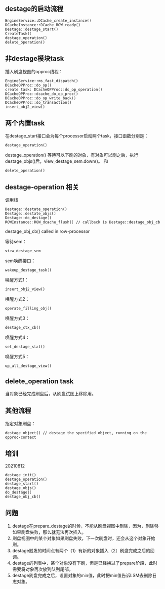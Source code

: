 ## destage的启动流程
```
EngineService::DCache_create_instance()
DCacheInstance::DCache_ROW_ready()
Destage::destage_start()
CreateTask()
destage_operation()
delete_operation()
```

## 非destage模块task
插入刷盘视图的opproc线程：
```
EngineService::ms_fast_dispatch()
DCacheOPProc::do_op()
create task: DCacheOPProc::do_op_operation()
DCacheOPProc::dcache_do_op_proc()
DCacheOPProc::do_op_write_back()
DCacheOPProc::do_transaction()
insert_obj2_view()
```

## 两个内置task
在destage_start接口会为每个processor启动两个task，接口函数分别是：
```
destage_operation()
```
destage_operation() 等待可以下刷的对象，有对象可以刷之后，执行destage_objs()后，view_destage_sem.down()。
和
```
delete_operation()
```

## destage-operation 相关
调用栈
```
Destage::destate_operation()
Destage::destate_objs()
Destage::do_destage()
ROWInstance::ROW_dcache_flush() // callback is Destage::destage_obj_cb
```
destage_obj_cb() called in row-processor

等待sem：
```
view_destage_sem
```

sem唤醒接口：
```
wakeup_destage_task()
```

唤醒方式1：
```
insert_obj2_view()
```
唤醒方式2：
```
operate_filling_obj() 
```
唤醒方式3：
```
destage_ctx_cb()
```
唤醒方式4：
```
set_destage_stat()
```
唤醒方式5：
```
up_all_destage_view()
```


## delete_operation task
当对象已经完成刷盘后，从刷盘试图上移除用。


## 其他流程
指定对象刷盘：
```
destage_object() // destage the specified object, running on the opproc-context
```

## 培训
20210812
```
destage_init()
destage_operation()
destage_start()
destage_objs()
do_destage()
destage_obj_cb()
```

##  问题
1. destage在prepare_destage的时候，不能从刷盘视图中删除，因为，删除够如果刷盘失败，那么就无法再次插入。
1. 刷盘视图中的某个对象如果刷盘失败，下一次刷盘时，还会从这个对象开始刷。
1. destage触发的时间点有两个（1）有新的对象插入（2）刷盘完成之后的回调。
1. destage的列表中，某个对象没有下刷，但是已经换过了prepare阶段，此时需要将对象再次放到队列尾部。
1. destage刷盘完成之后，设置对象的min值，此时把min值告诉LSM去删除日志对象。
